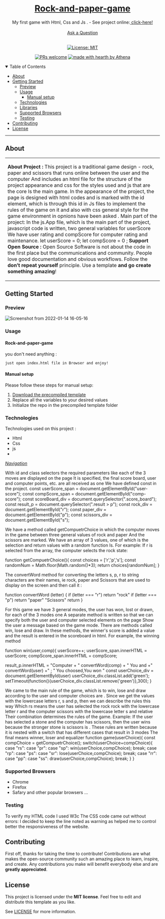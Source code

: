 

<h1 align="center">
  <a href="https://github.com/Athenaazar/rock-paper-scissorsn.git">
    Rock-and-paper-game
  </a>
</h1>

<div align="center">
  My first game with Html, Css and Js . - See project online:<a href="https://athenaazar.github.io/rock-paper-scissorsn/"> click-here!</a>
  <br />
  <br />
  <a href="https://athenaazar.github.io/rock-paper-scissorsn/">Ask a Question</a>
</div>

<div align="center">
<br />

[![License: MIT](https://img.shields.io/badge/License-MIT-yellow.svg)](https://opensource.org/licenses/MIT)

[![PRs welcome](https://img.shields.io/badge/PRs-welcome-ff69b4.svg?style=flat-square)](https://github.com/Athenaazar/rock-paper-scissorsn.git)
[![made with hearth by Athena](https://img.shields.io/badge/made%20with%20%E2%9D%A4%EF%B8%8F%20by-Athena-red)](https://github.com/Athenaazar)

</div>

<details open="open">
<summary>Table of Contents</summary>

- [About](#about)
- [Getting Started](#getting-started)
  - [Preview](#preview)
  - [Usage](#usage)
    - [Manual setup](#manual-setup)
  - [Technologies](#technologies)
  - [Libraries](#libraries)
  - [Supported Browsers](#supported-browsers)
  - [Testing](#testing)
- [Contributing](#contributing)
- [License](#license)

</details>

---
## About

<table>
<tr>
<td>

**About Project :**
This project is a traditional game design - rock, paper and scissors that runs online between the user and the computer And includes an html file for the structure of the project appearance and css for the styles used and js that are the core Is the main game. In the appearance of the project, the page is designed with html codes and is marked with the id element, which is through this id in Js files to implement the rules of the game on it and also with css general style for the game environment in opnions have been asked . Main part of the project: In the js.App file, which is the main part of the project, javascript code is written, two general variables for userScore We have user rating and compScore for computer rating and maintenance.
let userScore = 0; let compScore = 0 ;
**Support Open Source :**
Open Source Software is not about the code in the first place but the communications and community. People love good documentation and obvious workflows. Follow the **don’t repeat yourself** principle. Use a template **and go create something amazing**!



</details>

</td>
</tr>
</table>

## Getting Started
### Preview

![Screenshot from 2022-01-14 16-05-16](https://user-images.githubusercontent.com/25683280/149573096-ece6f6c0-9c9e-4b16-b9ff-69330e029bc2.jpg)


### Usage

#### Rock-and-paper-game

you don't need anything :

```sh
just open index.html file in Browser and enjoy!
```

#### Manual setup

Please follow these steps for manual setup:


1. [Download the precompiled template](https://github.com/Athenaazar/rock-paper-scissorsn.git)
2. Replace all the variables to your desired values
3. Initialize the repo in the precompiled template folder

### Technologies 
Technologies used on this project :
- Html
- Css
- js
- 
<ins>_Navigation_</ins>

With id and class selectors the required parameters like each of the 3 moves are displayed on the page It is specified, the final score board, user and computer points, etc. are all received as one We have defined const in the project.
const userScore_span = document.getElementById("user-score"); const compScore_span = document.getElementById("comp-score"); const scoreBoard_div = document.querySelector(".score_board"); const result_p = document.querySelector(".result > p"); const rock_div = document.getElementById("r"); const paper_div = document.getElementById("p"); const scissors_div = document.getElementById("s");

We have a method called getCompuetrChoice in which the computer moves in the game between three general values ​​of rock and paper And the scissors are marked. We have an array of 3 values, one of which is the selection and return values ​​with a random function Is. For example: If r is selected from the array, the computer selects the rock state:

function getCompuetrChoice(){ const choices = ['r','p','s']; const randomNum = Math.floor(Math.random()*3); return choices[randomNum]; }

The convertWord method for converting the letters s, p, r to string characters are their names, ie rock, paper and Scissors that are used to display on the screen and then call it :

function convertWord (letter) { if (letter === "r") return "rock" if (letter === "p") return "paper" "Scissors" return }

For this game we have 3 general modes, the user has won, lost or drawn, for each of the 3 modes one A separate method is written so that we can specify both the user and computer selected elements on the page Show the user a message based on the game mode. There are methods called win, lose and draw. In these methods, the winner's score is added a value and the result is entered in the scoreboard in html. For example, the winning method

function win(user,comp){ userScore++; userScore_span.innerHTML = userScore; compScore_span.innerHTML = compScore;

result_p.innerHTML = "Computer + " convertWord(comp) + " You and +" convertWord(user) +" ; " You choosed,You won " const userChoice_div = document.getElementById(user) userChoice_div.classList.add('green'); setTimeout(function(){userChoice_div.classList.remove('green')},300); }

We came to the main rule of the game, which is to win, lose and draw according to the user and computer choices are . Since we get the values ​​with the lowercase letters r, s and p, then we can describe the rules this way Which rs means the user has selected the rock rock with the lowercase letter r and the computer scissors with the lowercase letter s and relative Their combination determines the rules of the game. Example: If the user has selected a stone and the computer has scissors, then the user wins because the stronger stone is scissors is . These rules are written because it is nested with a switch that has different cases that result in 3 modes The final means winner, loser and equalizer
function game(userChoice){ const compChoice = getCompuetrChoice(); switch(userChoice+compChoice){ case "rs": case "pr": case "sp": win(userChoice,compChoice); break; case "rp": case "ps": case "sr": lose(userChoice,compChoice); break; case "rr": case "pp": case "ss": draw(userChoice,compChoice); break; } }

### Supported Browsers 
- Chrome
- Firefox
- Safary
 and other popular browsers ...
 
 
 
 ### Testing
 To verify my HTML code I used W3c
 The CSS code came out without errors:
 I decided to keep the line noted as warning as helped me to control better the responsiveness of the website.

## Contributing

First off, thanks for taking the time to contribute! Contributions are what makes the open-source community such an amazing place to learn, inspire, and create. Any contributions you make will benefit everybody else and are **greatly appreciated**.

## License
This project is licensed under the **MIT license**. Feel free to edit and distribute this template as you like.



See [LICENSE](https://choosealicense.com/licenses/mit/) for more information.

 



